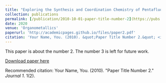 ```yaml
---
title: "Exploring the Synthesis and Coordination Chemistry of Pentafluorophenylcopper: Organocopper Polyanions and Coordination Networks"
collection: publications
permalink: [/publication/2010-10-01-paper-title-number-2](https://pubs.acs.org/doi/10.1021/acs.organomet.0c00570)
date: 2020
venue: 'Organometallics'
paperurl: 'http://academicpages.github.io/files/paper2.pdf'
citation: 'Your Name, You. (2010). &quot;Paper Title Number 2.&quot; <i>Journal 1</i>. 1(2).'
---
```

This paper is about the number 2. The number 3 is left for future work.

[Download paper here](http://academicpages.github.io/files/paper2.pdf)

Recommended citation: Your Name, You. (2010). "Paper Title Number 2." <i>Journal 1</i>. 1(2).
